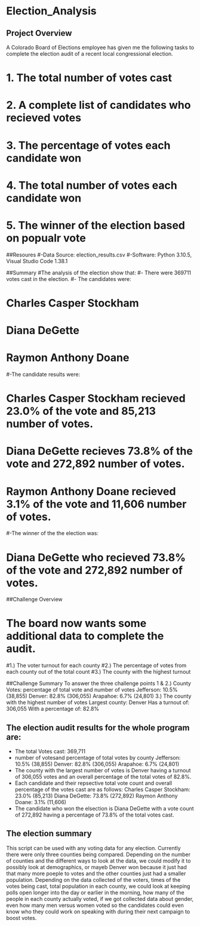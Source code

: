 # Election_Analysis

## Project Overview
A Colorado Board of Elections employee has given me the following tasks to complete the election audit of a recent local congressional election.

# 1. The total number of votes cast
# 2. A complete list of candidates who recieved votes
# 3. The percentage of votes each candidate won
# 4. The total number of votes each candidate won
# 5. The winner of the election based on popualr vote

##Resoures
#-Data Source: election_results.csv
#-Software: Python 3.10.5, Visual Studio Code 1.38.1

##Summary
#The analysis of the election show that: 
#- There were 369711 votes cast in the election.
#- The candidates were:
#    Charles Casper Stockham
#    Diana DeGette
#    Raymon Anthony Doane
#-The candidate results were:
#    Charles Casper Stockham recieved 23.0% of the vote and 85,213 number of votes.
#    Diana DeGette recieves 73.8% of the vote and 272,892 number of votes.
#    Raymon Anthony Doane recieved 3.1% of the vote and 11,606 number of votes.
#-The winner of the the election was:
#    Diana DeGette who recieved 73.8% of the vote and 272,892 number of votes.
    
##Challenge Overview
# The board now wants some additional data to complete the audit.
#1.) The voter turnout for each county
#2.) The percentage of votes from each county out of the total count
#3.) The county with the highest turnout
 
##Challenge Summary
To answer the three challenge points
1 & 2.)
County Votes: percentage of total vote and number of votes
    Jefferson: 10.5% (38,855)
    Denver: 82.8% (306,055)
    Arapahoe: 6.7% (24,801)
3.) The county with the highest number of votes
Largest county: Denver
Has a turnout of: 306,055
With a percentage of: 82.8%

## The election audit results for the whole program are:
* The total Votes cast: 369,711
* number of votesand percentage of total votes by county
    Jefferson: 10.5% (38,855)
    Denver: 82.8% (306,055)
    Arapahoe: 6.7% (24,801)
* The county with the largest number of votes is Denver having a turnout of 306,055 votes and an overall percentage of the total votes of 82.8%.
* Each candidate and their repsective total vote count and overall percentage of the votes cast are as follows:
    Charles Casper Stockham: 23.0% (85,213)
    Diana DeGette: 73.8% (272,892)
    Raymon Anthony Doane: 3.1% (11,606)
* The candidate who won the elsection is Diana DeGette with a vote count of 272,892 having a percentage of 73.8% of the total votes cast.

## The election summary
This script can be used with any voting data for any election.  Currently there were only three counties being compared.  Depending on the number of counties and the different ways to look at the data, we could modify it to possibly look at demographics, or mayeb Denver won because it just had that many more poeple to votes and the other counties just had a smaller population.  Depending on the data collected of the voters, times of the votes being cast, total population in each county, we could look at keeping polls open longer into the day or earlier in the morning, how many of the people in each county actually voted, if we got collected data about gender, even how many men versus women voted so the candidates could even know who they could work on speaking with during their next campaign to boost votes.  